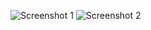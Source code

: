 ![Screenshot 1](https://i.ibb.co/CpLd1nx/image.png)
![Screenshot 2](https://i.ibb.co/GvK6LmW/image.png)

